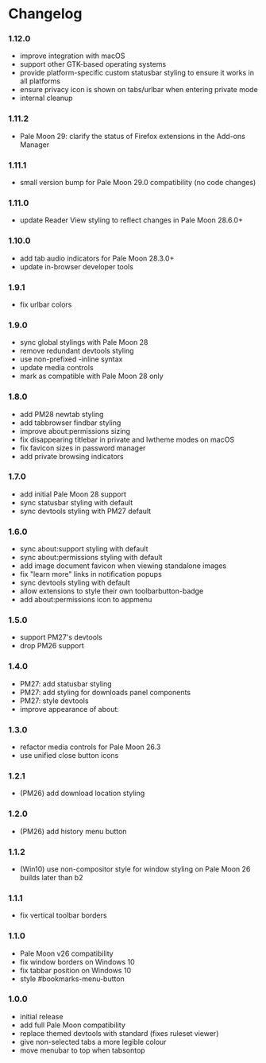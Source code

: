 # Changelog

### 1.12.0
- improve integration with macOS
- support other GTK-based operating systems
- provide platform-specific custom statusbar styling to ensure it works in all platforms
- ensure privacy icon is shown on tabs/urlbar when entering private mode
- internal cleanup

### 1.11.2
- Pale Moon 29: clarify the status of Firefox extensions in the Add-ons Manager

### 1.11.1
- small version bump for Pale Moon 29.0 compatibility (no code changes)

### 1.11.0
- update Reader View styling to reflect changes in Pale Moon 28.6.0+

### 1.10.0
- add tab audio indicators for Pale Moon 28.3.0+
- update in-browser developer tools

### 1.9.1
- fix urlbar colors

### 1.9.0
- sync global stylings with Pale Moon 28
- remove redundant devtools styling
- use non-prefixed -inline syntax
- update media controls
- mark as compatible with Pale Moon 28 only

### 1.8.0
- add PM28 newtab styling
- add tabbrowser findbar styling
- improve about:permissions sizing
- fix disappearing titlebar in private and lwtheme modes on macOS
- fix favicon sizes in password manager
- add private browsing indicators

### 1.7.0
- add initial Pale Moon 28 support
- sync statusbar styling with default
- sync devtools styling with PM27 default

### 1.6.0
- sync about:support styling with default
- sync about:permissions styling with default
- add image document favicon when viewing standalone images
- fix "learn more" links in notification popups
- sync devtools styling with default
- allow extensions to style their own toolbarbutton-badge
- add about:permissions icon to appmenu

### 1.5.0
- support PM27's devtools
- drop PM26 support

### 1.4.0
- PM27: add statusbar styling
- PM27: add styling for downloads panel components
- PM27: style devtools
- improve appearance of about:

### 1.3.0
- refactor media controls for Pale Moon 26.3
- use unified close button icons

### 1.2.1
- (PM26) add download location styling

### 1.2.0
- (PM26) add history menu button

### 1.1.2
- (Win10) use non-compositor style for window styling on Pale Moon 26 builds later than b2

### 1.1.1
- fix vertical toolbar borders

### 1.1.0
- Pale Moon v26 compatibility
- fix window borders on Windows 10
- fix tabbar position on Windows 10
- style #bookmarks-menu-button

### 1.0.0
- initial release
- add full Pale Moon compatibility
- replace themed devtools with standard (fixes ruleset viewer)
- give non-selected tabs a more legible colour
- move menubar to top when tabsontop